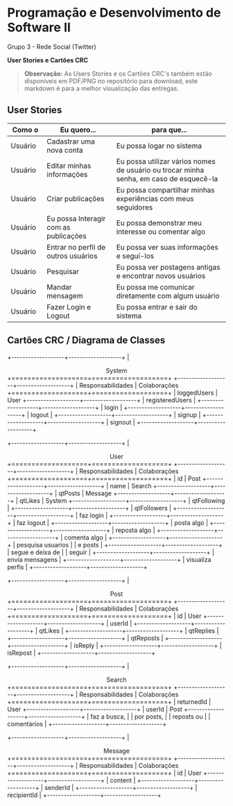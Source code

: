 ﻿# Programação e Desenvolvimento de Software II
Grupo 3 - Rede Social (Twitter)

**User Stories e Cartões CRC**
> **Observação:** As Users Stories e os Cartões CRC's também estão disponíveis em PDF/PNG no repositório para download, este markdown é para a melhor visualização das entregas.

## User Stories

|Como o |Eu quero...|para que...|
|-----|------------|------------|
|Usuário  |Cadastrar uma nova conta|Eu possa logar no sistema|
|Usuário|Editar minhas informações|Eu possa utilizar vários nomes de usuário ou trocar minha senha, em caso de esquecê-la|
|Usuário|Criar publicações|Eu possa compartilhar minhas experiências com meus seguidores|
|Usuário|Eu possa Interagir com as publicações|Eu possa demonstrar meu interesse ou comentar algo|
|Usuário|Entrar no perfil de outros usuários|Eu possa ver suas informações e seguí-los|
|Usuário|Pesquisar|Eu possa ver postagens antigas e encontrar novos usuários|
|Usuário|Mandar mensagem|Eu possa me comunicar diretamente com algum usuário|
|Usuário|Fazer Login e Logout|Eu possa entrar e sair do sistema|


## Cartões CRC / Diagrama de Classes
+-------------------+-------------------+
| <center>System</center>
+===================+===================+
+-------------------+-------------------+
| Responsabilidades | Colaborações
+===================+===================+
| loggedUsers       | User
+-------------------+-------------------+
| registeredUsers   | 
+-------------------+-------------------+
| login             | 
+-------------------+-------------------+
| logout            | 
+-------------------+-------------------+
| signup            | 
+-------------------+-------------------+
| signout           | 
+-------------------+-------------------+

+-------------------+-------------------+
| <center>User</center>
+===================+===================+
+-------------------+-------------------+
| Responsabilidades | Colaborações
+===================+===================+
| id                | Post
+-------------------+-------------------+
| name              | Search
+-------------------+-------------------+
| qtPosts           | Message
+-------------------+-------------------+
| qtLikes           | System
+-------------------+-------------------+
| qtFollowing       | 
+-------------------+-------------------+
| qtFollowers       | 
+-------------------+-------------------+
| faz login         | 
+-------------------+-------------------+
| faz logout        | 
+-------------------+-------------------+
| posta algo        | 
+-------------------+-------------------+
| reposta algo      | 
+-------------------+-------------------+
| comenta algo      | 
+-------------------+-------------------+
| pesquisa usuarios |
| e posts           |
+-------------------+-------------------+
| segue e deixa de  |
| seguir            |
+-------------------+-------------------+
| envia mensagens   | 
+-------------------+-------------------+
| visualiza perfis  | 
+-------------------+-------------------+

+-------------------+-------------------+
| <center>Post</center>
+===================+===================+
+-------------------+-------------------+
| Responsabilidades | Colaborações
+===================+===================+
| id                | User
+-------------------+-------------------+
| userId            | 
+-------------------+-------------------+
| qtLikes           | 
+-------------------+-------------------+
| qtReplies         | 
+-------------------+-------------------+
| qtReposts         | 
+-------------------+-------------------+
| isReply           | 
+-------------------+-------------------+
| isRepost          | 
+-------------------+-------------------+

+-------------------+-------------------+
| <center>Search</center>
+===================+===================+
+-------------------+-------------------+
| Responsabilidades | Colaborações
+===================+===================+
| returnedId        | User
+-------------------+-------------------+
| userId            | Post
+-------------------+-------------------+
| faz a busca,      |
| por posts,        |
| reposts ou        |
| comentàrios       |
+-------------------+-------------------+

+-------------------+-------------------+
| <center>Message</center>
+===================+===================+
+-------------------+-------------------+
| Responsabilidades | Colaborações
+===================+===================+
| id                | User
+-------------------+-------------------+
| content           | 
+-------------------+-------------------+
| senderId          | 
+-------------------+-------------------+
| recipientId       | 
+-------------------+-------------------+